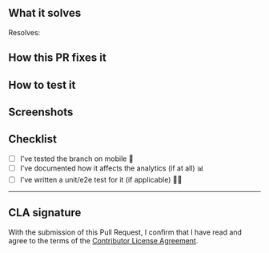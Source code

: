 ## What it solves

Resolves: 

## How this PR fixes it

## How to test it

## Screenshots

## Checklist

- [ ] I've tested the branch on mobile 📱
- [ ] I've documented how it affects the analytics (if at all) 📊
- [ ] I've written a unit/e2e test for it (if applicable) 🧑‍💻

---

## CLA signature

With the submission of this Pull Request, I confirm that I have read and agree to the terms of the [Contributor License Agreement](https://safe.global/cla).
